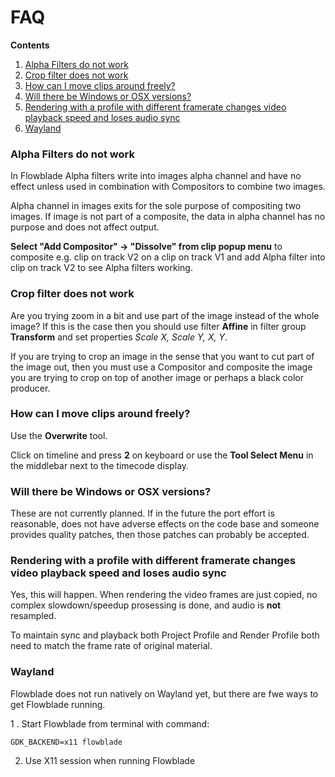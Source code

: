 # FAQ

**Contents**

  1. [Alpha Filters do not work](./FAQ.md#alpha-filters-do-not-work)
  2. [Crop filter does not work](./FAQ.md#crop-filter-does-not-work)
  3. [How can I move clips around freely?](./FAQ.md#how-can-i-move-clips-around-freely)
  4. [Will there be Windows or OSX versions?](./FAQ.md#will-there-be-windows-or-osx-versions)
  5. [Rendering with a profile with different framerate changes video playback speed and loses audio sync](./FAQ.md#rendering-with-a-profile-with-different-framerate-changes-video-playback-speed-and-loses-audio-sync)
  2. [Wayland](./FAQ.md#wayland)
  
### Alpha Filters do not work

In Flowblade Alpha filters write into images alpha channel and have no effect unless used in combination with Compositors to combine two images.

Alpha channel in images exits for the sole purpose of compositing two images. If image is not part of a composite, the data in alpha channel has no purpose and does not affect output.

**Select "Add Compositor" -> "Dissolve" from clip popup menu** to composite e.g. clip on track V2 on a clip on track V1 and add Alpha filter into clip on track V2 to see Alpha filters working.

### Crop filter does not work

Are you trying zoom in a bit and use part of the image instead of the whole image?
If this is the case then you should use filter **Affine** in filter group **Transform** and set properties *Scale X, Scale Y, X, Y*.

If you are trying to crop an image in the sense that you want to cut part of the image out, then you must use a Compositor and composite the image you are trying to crop on top of another image or perhaps a black color producer.


### How can I move clips around freely?

Use the **Overwrite** tool.

Click on timeline and press **2** on keyboard or use the **Tool Select Menu** in the middlebar next to the timecode display.

### Will there be Windows or OSX versions?

These are not currently planned. If in the future the port effort is reasonable, does not have adverse effects on the code base and someone provides quality patches, then those patches can probably be accepted.


### Rendering with a profile with different framerate changes video playback speed and loses audio sync

Yes, this will happen. When rendering the video frames are just copied, no complex slowdown/speedup prosessing is done, and audio is **not** resampled.

To maintain sync and playback both Project Profile and Render Profile both need to match the frame rate of original material.  

### Wayland ###

Flowblade does not run natively on Wayland yet, but there are fwe ways to get Flowblade running.

1 . Start Flowblade from terminal with command:

    GDK_BACKEND=x11 flowblade


2. Use X11 session when running Flowblade
